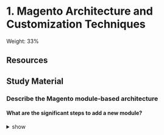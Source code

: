 # 1. Magento Architecture and Customization Techniques

Weight: 33%

## Resources


## Study Material

### Describe the Magento module-based architecture

#### What are the significant steps to add a new module?
<details>
<summary>show</summary>
<p>

1. Create the module folder.
2. Create the etc/module.xml file.
3. Create the registration.php file.
4. Run the `bin/magento setup:upgrade` script to install the new module.
5. Check that the module is working.

Source: https://devdocs.magento.com/videos/fundamentals/create-a-new-module/

</p>
</details>